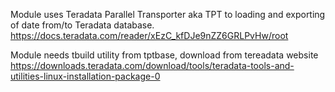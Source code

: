 Module uses Teradata Parallel Transporter aka TPT to loading and exporting of date from/to Teradata database.
https://docs.teradata.com/reader/xEzC_kfDJe9nZZ6GRLPvHw/root

Module needs tbuild utility from tptbase,
download from tereadata website https://downloads.teradata.com/download/tools/teradata-tools-and-utilities-linux-installation-package-0